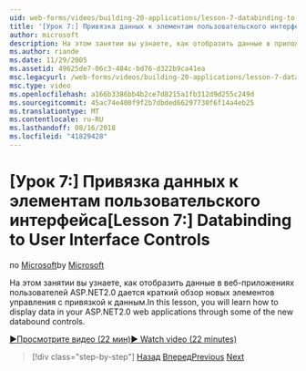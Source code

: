 ```yaml
---
uid: web-forms/videos/building-20-applications/lesson-7-databinding-to-user-interface-controls
title: '[Урок 7:] Привязка данных к элементам пользовательского интерфейса | Документация Майкрософт'
author: microsoft
description: На этом занятии вы узнаете, как отобразить данные в приложениях ASP.NET&#160;2.0 веб-приложений, дается краткий обзор новых элементов управления с привязкой к данным.
ms.author: riande
ms.date: 11/29/2005
ms.assetid: 49625de7-06c3-484c-bd76-d322b9ca41ea
msc.legacyurl: /web-forms/videos/building-20-applications/lesson-7-databinding-to-user-interface-controls
msc.type: video
ms.openlocfilehash: a166b3386bb4b2ce7d8215a1fb312d9d255c249d
ms.sourcegitcommit: 45ac74e400f9f2b7dbded66297730f6f14a4eb25
ms.translationtype: MT
ms.contentlocale: ru-RU
ms.lasthandoff: 08/16/2018
ms.locfileid: "41829428"
---
```

<a name="lesson-7-databinding-to-user-interface-controls"></a><span data-ttu-id="4381f-103">[Урок 7:] Привязка данных к элементам пользовательского интерфейса</span><span class="sxs-lookup"><span data-stu-id="4381f-103">[Lesson 7:] Databinding to User Interface Controls</span></span>
====================
<span data-ttu-id="4381f-104">по [Microsoft](https://github.com/microsoft)</span><span class="sxs-lookup"><span data-stu-id="4381f-104">by [Microsoft](https://github.com/microsoft)</span></span>

<span data-ttu-id="4381f-105">На этом занятии вы узнаете, как отобразить данные в веб-приложениях пользователей ASP.NET2.0 дается краткий обзор новых элементов управления с привязкой к данным.</span><span class="sxs-lookup"><span data-stu-id="4381f-105">In this lesson, you will learn how to display data in your ASP.NET2.0 web applications through some of the new databound controls.</span></span>

[<span data-ttu-id="4381f-106">&#9654;Просмотрите видео (22 мин)</span><span class="sxs-lookup"><span data-stu-id="4381f-106">&#9654; Watch video (22 minutes)</span></span>](https://channel9.msdn.com/Blogs/ASP-NET-Site-Videos/lesson-7-databinding-to-user-interface-controls)

> [!div class="step-by-step"]
> <span data-ttu-id="4381f-107">[Назад](lesson-6-working-with-stylesheets-and-master-pages.md)
> [Вперед](lesson-8-working-with-the-gridview-and-formview.md)</span><span class="sxs-lookup"><span data-stu-id="4381f-107">[Previous](lesson-6-working-with-stylesheets-and-master-pages.md)
[Next](lesson-8-working-with-the-gridview-and-formview.md)</span></span>
